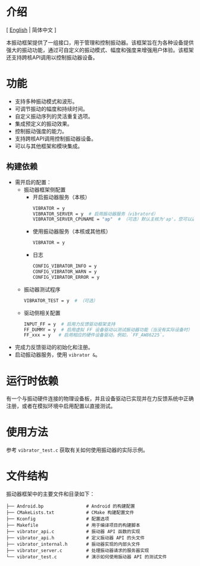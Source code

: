 # 介绍

\[ [English](README.md) | 简体中文 \]

本振动框架提供了一组接口，用于管理和控制振动器。该框架旨在为各种设备提供强大的振动功能，通过可自定义的振动模式、幅度和强度来增强用户体验。该框架还支持跨核API调用以控制振动器设备。

# 功能

- 支持多种振动模式和波形。
- 可调节振动的幅度和持续时间。
- 自定义振动序列的灵活重复选项。
- 集成预定义的振动效果。
- 控制振动强度的能力。
- 支持跨核API调用控制振动器设备。
- 可以与其他框架和模块集成。

## 构建依赖

- 需开启的配置：
    - 振动器框架侧配置
        - 开启振动器服务（本核）
            ```bash
            VIBRATOR = y
            VIBRATOR_SERVER = y  # 启用振动器服务（vibratord）
            VIBRATOR_SERVER_CPUNAME = "ap"  # （可选）默认主核为'ap'。您可以通过配置选择主核。
            ```
        - 使用振动器服务（本核或其他核）
            ``` bash
            VIBRATOR = y
            ```
        - 日志
            ``` bash
            CONFIG_VIBRATOR_INFO = y
            CONFIG_VIBRATOR_WARN = y
            CONFIG_VIBRATOR_ERROR = y
            ```
    - 振动器测试程序
        ```bash
        VIBRATOR_TEST = y  # （可选）
        ```
    - 驱动侧相关配置
        ```bash
        INPUT_FF = y  # 启用力反馈驱动框架支持
        FF_DUMMY = y  # 启用虚拟 FF 设备驱动以测试振动器功能（当没有实际设备时）
        FF_xxx = y   # 启用相应的硬件设备驱动，例如，`FF_AW86225`。
        ```
- 完成力反馈驱动的初始化和注册。
- 启动振动器服务，使用 `vibrator &`。

# 运行时依赖

有一个与振动硬件连接的物理设备板，并且设备驱动已实现并在力反馈系统中正确注册，或者在模拟环境中启用配置以直接测试。

# 使用方法

参考 `vibrator_test.c` 获取有关如何使用振动器的实际示例。

# 文件结构

振动器框架中的主要文件和目录如下：
```tree
├── Android.bp                # Android 的构建配置
├── CMakeLists.txt            # CMake 构建配置文件
├── Kconfig                   # 配置选项
├── Makefile                  # 用于编译项目的构建脚本
├── vibrator_api.c            # 振动器 API 函数的实现
├── vibrator_api.h            # 定义振动器 API 的头文件
├── vibrator_internal.h       # 振动器实现的内部头文件
├── vibrator_server.c         # 处理振动器请求的服务器实现
└── vibrator_test.c           # 演示如何使用振动器 API 的测试文件
```